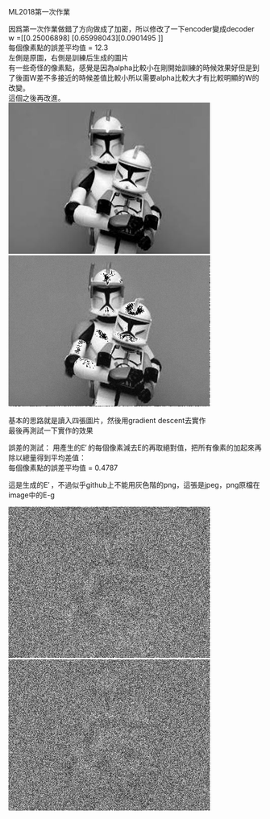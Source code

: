 ML2018第一次作業

因爲第一次作業做錯了方向做成了加密，所以修改了一下encoder變成decoder  
w =[[0.25006898] [0.65998043][0.0901495 ]]   
每個像素點的誤差平均值 = 12.3   
左側是原圖，右側是訓練后生成的圖片  
有一些奇怪的像素點，感覺是因為alpha比較小在剛開始訓練的時候效果好但是到了後面W差不多接近的時候差值比較小所以需要alpha比較大才有比較明顯的W的改變。  
這個之後再改進。
![image](https://github.com/BergLoo/-ML2018_410421252/blob/master/image/I.png?raw=true)
![image](https://github.com/BergLoo/-ML2018_410421252/blob/master/image/I-NEW.png?raw=true)

基本的思路就是讀入四張圖片，然後用gradient descent去實作   
最後再測試一下實作的效果

誤差的測試： 
用產生的E′ 的每個像素減去E的再取絕對值，把所有像素的加起來再除以總量得到平均差值：  
每個像素點的誤差平均值 = 0.4787 

這是生成的E′ ，不過似乎github上不能用灰色階的png，這張是jpeg，png原檔在image中的E-g 

![image](https://github.com/BergLoo/-ML2018_410421252/blob/master/image/E-g.jpeg?raw=true)
![image](https://github.com/BergLoo/-ML2018_410421252/blob/master/image/E%20for%20display.jpeg?raw=true)
